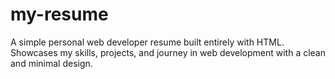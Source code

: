 # my-resume
A simple personal web developer resume built entirely with HTML. Showcases my skills, projects, and journey in web development with a clean and minimal design.
